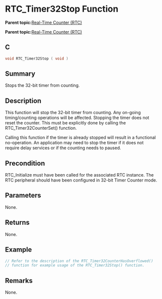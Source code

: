 # RTC\_Timer32Stop Function

**Parent topic:**[Real-Time Counter \(RTC\)](GUID-3578D06D-FEC5-4769-ADC7-0D46730CD973.md)

**Parent topic:**[Real-Time Counter \(RTC\)](GUID-C95E1695-55CC-4546-9F2C-315F5C908FC1.md)

## C

```c
void RTC_Timer32Stop ( void )
```

## Summary

Stops the 32-bit timer from counting.

## Description

This function will stop the 32-bit timer from counting. Any on-going timing/counting operations will be affected. Stopping the timer does not reset the counter. This must be explicitly done by calling the RTC\_Timer32CounterSet\(\) function.

Calling this function if the timer is already stopped will result in a functional no-operation. An application may need to stop the timer if it does not require delay services or if the counting needs to paused.

## Precondition

RTC\_Initialize must have been called for the associated RTC instance. The RTC peripheral should have been configured in 32-bit Timer Counter mode.

## Parameters

None.

## Returns

None.

## Example

```c
// Refer to the description of the RTC_Timer32CounterHasOverflowed()
// function for example usage of the RTC_Timer32Stop() function.

```

## Remarks

None.

